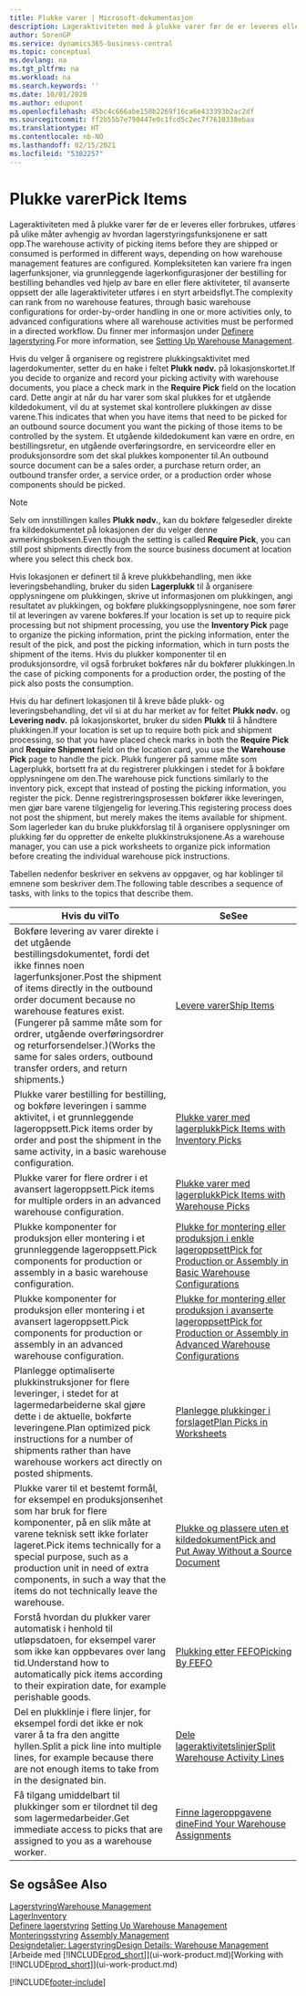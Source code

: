 ```yaml
---
title: Plukke varer | Microsoft-dokumentasjon
description: Lageraktiviteten med å plukke varer før de er leveres eller forbrukes, utføres på ulike måter avhengig av hvordan lagerstyringsfunksjonene er satt opp. Oppsettets kompleksitet kan variere fra ingen lagerfunksjoner, via grunnleggende lagerkonfigurasjoner der bestilling for bestilling behandles ved hjelp av bare en eller flere aktiviteter, til avanserte oppsett der alle lageraktiviteter utføres i en styrt arbeidsflyt.
author: SorenGP
ms.service: dynamics365-business-central
ms.topic: conceptual
ms.devlang: na
ms.tgt_pltfrm: na
ms.workload: na
ms.search.keywords: ''
ms.date: 10/01/2020
ms.author: edupont
ms.openlocfilehash: 45bc4c666abe150b2269f16ca6e433393b2ac2df
ms.sourcegitcommit: ff2b55b7e790447e0c1fcd5c2ec7f7610338ebaa
ms.translationtype: HT
ms.contentlocale: nb-NO
ms.lasthandoff: 02/15/2021
ms.locfileid: "5382257"
---
```

# <a name="pick-items"></a><span data-ttu-id="4a2aa-104">Plukke varer</span><span class="sxs-lookup"><span data-stu-id="4a2aa-104">Pick Items</span></span>

<span data-ttu-id="4a2aa-105">Lageraktiviteten med å plukke varer før de er leveres eller forbrukes, utføres på ulike måter avhengig av hvordan lagerstyringsfunksjonene er satt opp.</span><span class="sxs-lookup"><span data-stu-id="4a2aa-105">The warehouse activity of picking items before they are shipped or consumed is performed in different ways, depending on how warehouse management features are configured.</span></span> <span data-ttu-id="4a2aa-106">Kompleksiteten kan variere fra ingen lagerfunksjoner, via grunnleggende lagerkonfigurasjoner der bestilling for bestilling behandles ved hjelp av bare en eller flere aktiviteter, til avanserte oppsett der alle lageraktiviteter utføres i en styrt arbeidsflyt.</span><span class="sxs-lookup"><span data-stu-id="4a2aa-106">The complexity can rank from no warehouse features, through basic warehouse configurations for order-by-order handling in one or more activities only, to advanced configurations where all warehouse activities must be performed in a directed workflow.</span></span> <span data-ttu-id="4a2aa-107">Du finner mer informasjon under [Definere lagerstyring](warehouse-setup-warehouse.md).</span><span class="sxs-lookup"><span data-stu-id="4a2aa-107">For more information, see [Setting Up Warehouse Management](warehouse-setup-warehouse.md).</span></span>

<span data-ttu-id="4a2aa-108">Hvis du velger å organisere og registrere plukkingsaktivitet med lagerdokumenter, setter du en hake i feltet **Plukk nødv.** på lokasjonskortet.</span><span class="sxs-lookup"><span data-stu-id="4a2aa-108">If you decide to organize and record your picking activity with warehouse documents, you place a check mark in the **Require Pick** field on the location card.</span></span> <span data-ttu-id="4a2aa-109">Dette angir at når du har varer som skal plukkes for et utgående kildedokument, vil du at systemet skal kontrollere plukkingen av disse varene.</span><span class="sxs-lookup"><span data-stu-id="4a2aa-109">This indicates that when you have items that need to be picked for an outbound source document you want the picking of those items to be controlled by the system.</span></span> <span data-ttu-id="4a2aa-110">Et utgående kildedokument kan være en ordre, en bestillingsretur, en utgående overføringsordre, en serviceordre eller en produksjonsordre som det skal plukkes komponenter til.</span><span class="sxs-lookup"><span data-stu-id="4a2aa-110">An outbound source document can be a sales order, a purchase return order, an outbound transfer order, a service order, or a production order whose components should be picked.</span></span>

> [!NOTE]
> <span data-ttu-id="4a2aa-111">Selv om innstillingen kalles **Plukk nødv.**, kan du bokføre følgesedler direkte fra kildedokumentet på lokasjonen der du velger denne avmerkingsboksen.</span><span class="sxs-lookup"><span data-stu-id="4a2aa-111">Even though the setting is called **Require Pick**, you can still post shipments directly from the source business document at location where you select this check box.</span></span>

<span data-ttu-id="4a2aa-112">Hvis lokasjonen er definert til å kreve plukkbehandling, men ikke leveringsbehandling, bruker du siden **Lagerplukk** til å organisere opplysningene om plukkingen, skrive ut informasjonen om plukkingen, angi resultatet av plukkingen, og bokføre plukkingsopplysningene, noe som fører til at leveringen av varene bokføres.</span><span class="sxs-lookup"><span data-stu-id="4a2aa-112">If your location is set up to require pick processing but not shipment processing, you use the **Inventory Pick** page to organize the picking information, print the picking information, enter the result of the pick, and post the picking information, which in turn posts the shipment of the items.</span></span> <span data-ttu-id="4a2aa-113">Hvis du plukker komponenter til en produksjonsordre, vil også forbruket bokføres når du bokfører plukkingen.</span><span class="sxs-lookup"><span data-stu-id="4a2aa-113">In the case of picking components for a production order, the posting of the pick also posts the consumption.</span></span>

<span data-ttu-id="4a2aa-114">Hvis du har definert lokasjonen til å kreve både plukk- og leveringsbehandling, det vil si at du har merket av for feltet **Plukk nødv.** og **Levering nødv.** på lokasjonskortet, bruker du siden **Plukk** til å håndtere plukkingen.</span><span class="sxs-lookup"><span data-stu-id="4a2aa-114">If your location is set up to require both pick and shipment processing, so that you have placed check marks in both the **Require Pick** and **Require Shipment** field on the location card, you use the **Warehouse Pick** page to handle the pick.</span></span> <span data-ttu-id="4a2aa-115">Plukk fungerer på samme måte som Lagerplukk, bortsett fra at du registrerer plukkingen i stedet for å bokføre opplysningene om den.</span><span class="sxs-lookup"><span data-stu-id="4a2aa-115">The warehouse pick functions similarly to the inventory pick, except that instead of posting the picking information, you register the pick.</span></span> <span data-ttu-id="4a2aa-116">Denne registreringsprosessen bokfører ikke leveringen, men gjør bare varene tilgjengelig for levering.</span><span class="sxs-lookup"><span data-stu-id="4a2aa-116">This registering process does not post the shipment, but merely makes the items available for shipment.</span></span> <span data-ttu-id="4a2aa-117">Som lagerleder kan du bruke plukkforslag til å organisere opplysninger om plukking før du oppretter de enkelte plukkinstruksjonene.</span><span class="sxs-lookup"><span data-stu-id="4a2aa-117">As a warehouse manager, you can use a pick worksheets to organize pick information before creating the individual warehouse pick instructions.</span></span>

<span data-ttu-id="4a2aa-118">Tabellen nedenfor beskriver en sekvens av oppgaver, og har koblinger til emnene som beskriver dem.</span><span class="sxs-lookup"><span data-stu-id="4a2aa-118">The following table describes a sequence of tasks, with links to the topics that describe them.</span></span>   

|<span data-ttu-id="4a2aa-119">**Hvis du vil**</span><span class="sxs-lookup"><span data-stu-id="4a2aa-119">**To**</span></span>|<span data-ttu-id="4a2aa-120">**Se**</span><span class="sxs-lookup"><span data-stu-id="4a2aa-120">**See**</span></span>|
|------------|-------------|  
|<span data-ttu-id="4a2aa-121">Bokføre levering av varer direkte i det utgående bestillingsdokumentet, fordi det ikke finnes noen lagerfunksjoner.</span><span class="sxs-lookup"><span data-stu-id="4a2aa-121">Post the shipment of items directly in the outbound order document because no warehouse features exist.</span></span> <span data-ttu-id="4a2aa-122">(Fungerer på samme måte som for ordrer, utgående overføringsordrer og returforsendelser.)</span><span class="sxs-lookup"><span data-stu-id="4a2aa-122">(Works the same for sales orders, outbound transfer orders, and return shipments.)</span></span>|[<span data-ttu-id="4a2aa-123">Levere varer</span><span class="sxs-lookup"><span data-stu-id="4a2aa-123">Ship Items</span></span>](warehouse-how-ship-items.md)|  
|<span data-ttu-id="4a2aa-124">Plukke varer bestilling for bestilling, og bokføre leveringen i samme aktivitet, i et grunnleggende lageroppsett.</span><span class="sxs-lookup"><span data-stu-id="4a2aa-124">Pick items order by order and post the shipment in the same activity, in a basic warehouse configuration.</span></span>|[<span data-ttu-id="4a2aa-125">Plukke varer med lagerplukk</span><span class="sxs-lookup"><span data-stu-id="4a2aa-125">Pick Items with Inventory Picks</span></span>](warehouse-how-to-pick-items-with-inventory-picks.md)|
|<span data-ttu-id="4a2aa-126">Plukke varer for flere ordrer i et avansert lageroppsett.</span><span class="sxs-lookup"><span data-stu-id="4a2aa-126">Pick items for multiple orders in an advanced warehouse configuration.</span></span>|[<span data-ttu-id="4a2aa-127">Plukke varer med lagerplukk</span><span class="sxs-lookup"><span data-stu-id="4a2aa-127">Pick Items with Warehouse Picks</span></span>](warehouse-how-to-pick-items-for-warehouse-shipment.md)|  
|<span data-ttu-id="4a2aa-128">Plukke komponenter for produksjon eller montering i et grunnleggende lageroppsett.</span><span class="sxs-lookup"><span data-stu-id="4a2aa-128">Pick components for production or assembly in a basic warehouse configuration.</span></span>|[<span data-ttu-id="4a2aa-129">Plukke for montering eller produksjon i enkle lageroppsett</span><span class="sxs-lookup"><span data-stu-id="4a2aa-129">Pick for Production or Assembly in Basic Warehouse Configurations</span></span>](warehouse-how-to-pick-for-production.md)|
|<span data-ttu-id="4a2aa-130">Plukke komponenter for produksjon eller montering i et avansert lageroppsett.</span><span class="sxs-lookup"><span data-stu-id="4a2aa-130">Pick components for production or assembly in an advanced warehouse configuration.</span></span>|[<span data-ttu-id="4a2aa-131">Plukke for montering eller produksjon i avanserte lageroppsett</span><span class="sxs-lookup"><span data-stu-id="4a2aa-131">Pick for Production or Assembly in Advanced Warehouse Configurations</span></span>](warehouse-how-to-pick-for-internal-operations-in-advanced-warehousing.md)|  
|<span data-ttu-id="4a2aa-132">Planlegge optimaliserte plukkinstruksjoner for flere leveringer, i stedet for at lagermedarbeiderne skal gjøre dette i de aktuelle, bokførte leveringene.</span><span class="sxs-lookup"><span data-stu-id="4a2aa-132">Plan optimized pick instructions for a number of shipments rather than have warehouse workers act directly on posted shipments.</span></span>|[<span data-ttu-id="4a2aa-133">Planlegge plukkinger i forslaget</span><span class="sxs-lookup"><span data-stu-id="4a2aa-133">Plan Picks in Worksheets</span></span>](warehouse-how-to-plan-picks-in-worksheets.md)|  
|<span data-ttu-id="4a2aa-134">Plukke varer til et bestemt formål, for eksempel en produksjonsenhet som har bruk for flere komponenter, på en slik måte at varene teknisk sett ikke forlater lageret.</span><span class="sxs-lookup"><span data-stu-id="4a2aa-134">Pick items technically for a special purpose, such as a production unit in need of extra components, in such a way that the items do not technically leave the warehouse.</span></span>|[<span data-ttu-id="4a2aa-135">Plukke og plassere uten et kildedokument</span><span class="sxs-lookup"><span data-stu-id="4a2aa-135">Pick and Put Away Without a Source Document</span></span>](warehouse-how-to-create-put-aways-from-internal-put-aways.md)|
|<span data-ttu-id="4a2aa-136">Forstå hvordan du plukker varer automatisk i henhold til utløpsdatoen, for eksempel varer som ikke kan oppbevares over lang tid.</span><span class="sxs-lookup"><span data-stu-id="4a2aa-136">Understand how to automatically pick items according to their expiration date, for example perishable goods.</span></span>|[<span data-ttu-id="4a2aa-137">Plukking etter FEFO</span><span class="sxs-lookup"><span data-stu-id="4a2aa-137">Picking By FEFO</span></span>](warehouse-picking-by-fefo.md)|
|<span data-ttu-id="4a2aa-138">Del en plukklinje i flere linjer, for eksempel fordi det ikke er nok varer å ta fra den angitte hyllen.</span><span class="sxs-lookup"><span data-stu-id="4a2aa-138">Split a pick line into multiple lines, for example because there are not enough items to take from in the designated bin.</span></span>|[<span data-ttu-id="4a2aa-139">Dele lageraktivitetslinjer</span><span class="sxs-lookup"><span data-stu-id="4a2aa-139">Split Warehouse Activity Lines</span></span>](warehouse-how-to-split-warehouse-activity-lines.md)|
|<span data-ttu-id="4a2aa-140">Få tilgang umiddelbart til plukkinger som er tilordnet til deg som lagermedarbeider.</span><span class="sxs-lookup"><span data-stu-id="4a2aa-140">Get immediate access to picks that are assigned to you as a warehouse worker.</span></span>|[<span data-ttu-id="4a2aa-141">Finne lageroppgavene dine</span><span class="sxs-lookup"><span data-stu-id="4a2aa-141">Find Your Warehouse Assignments</span></span>](warehouse-how-to-find-your-warehouse-assignments.md)|  

## <a name="see-also"></a><span data-ttu-id="4a2aa-142">Se også</span><span class="sxs-lookup"><span data-stu-id="4a2aa-142">See Also</span></span>  
[<span data-ttu-id="4a2aa-143">Lagerstyring</span><span class="sxs-lookup"><span data-stu-id="4a2aa-143">Warehouse Management</span></span>](warehouse-manage-warehouse.md)  
[<span data-ttu-id="4a2aa-144">Lager</span><span class="sxs-lookup"><span data-stu-id="4a2aa-144">Inventory</span></span>](inventory-manage-inventory.md)  
<span data-ttu-id="4a2aa-145">[Definere lagerstyring](warehouse-setup-warehouse.md)   </span><span class="sxs-lookup"><span data-stu-id="4a2aa-145">[Setting Up Warehouse Management](warehouse-setup-warehouse.md)   </span></span>  
<span data-ttu-id="4a2aa-146">[Monteringsstyring](assembly-assemble-items.md)  </span><span class="sxs-lookup"><span data-stu-id="4a2aa-146">[Assembly Management](assembly-assemble-items.md)  </span></span>  
[<span data-ttu-id="4a2aa-147">Designdetaljer: Lagerstyring</span><span class="sxs-lookup"><span data-stu-id="4a2aa-147">Design Details: Warehouse Management</span></span>](design-details-warehouse-management.md)  
<span data-ttu-id="4a2aa-148">[Arbeide med [!INCLUDE[prod_short](includes/prod_short.md)]](ui-work-product.md)</span><span class="sxs-lookup"><span data-stu-id="4a2aa-148">[Working with [!INCLUDE[prod_short](includes/prod_short.md)]](ui-work-product.md)</span></span>


[!INCLUDE[footer-include](includes/footer-banner.md)]